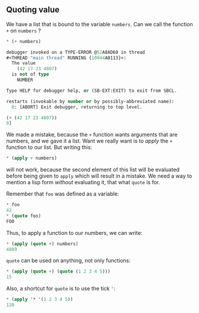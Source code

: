 
## Quoting value
We have a list that is bound to the variable `numbers`. Can we call the function `+` on `numbers` ?
```lisp
* (+ numbers)

debugger invoked on a TYPE-ERROR @52A8AD60 in thread
#<THREAD "main thread" RUNNING {10044A0113}>:
  The value
    (42 17 23 4807)
  is not of type
    NUMBER

Type HELP for debugger help, or (SB-EXT:EXIT) to exit from SBCL.

restarts (invokable by number or by possibly-abbreviated name):
  0: [ABORT] Exit debugger, returning to top level.

(+ (42 17 23 4807))
0]
```
We made a mistake, because the `+` function wants arguments that are numbers, and we gave it a list. Want we really want is to _apply_ the `+` function to our list. But writing this:
```lisp
* (apply + numbers)
```
will not work, because the second element of this list will be evaluated before being given to `apply` which will result in a mistake. We need a way to mention a lisp form *without* evaluating it, that what `quote` is for.

Remember that `foo` was defined as a variable:
```lisp
* foo
42
* (quote foo)
FOO
```
Thus, to apply a function to our numbers, we can write:
```lisp
* (apply (quote +) numbers)
4889
```
`quote` can be used on anything, not only functions:
```lisp
* (apply (quote +) (quote (1 2 3 4 5)))
15
```
Also, a shortcut for `quote` is to use the tick `'`:
```lisp
* (apply '* '(1 2 3 4 5))
120
```




